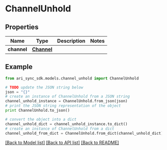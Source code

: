 # ChannelUnhold


## Properties
Name | Type | Description | Notes
------------ | ------------- | ------------- | -------------
**channel** | [**Channel**](Channel.md) |  | 

## Example

```python
from ari_sync_sdk.models.channel_unhold import ChannelUnhold

# TODO update the JSON string below
json = "{}"
# create an instance of ChannelUnhold from a JSON string
channel_unhold_instance = ChannelUnhold.from_json(json)
# print the JSON string representation of the object
print ChannelUnhold.to_json()

# convert the object into a dict
channel_unhold_dict = channel_unhold_instance.to_dict()
# create an instance of ChannelUnhold from a dict
channel_unhold_from_dict = ChannelUnhold.from_dict(channel_unhold_dict)
```
[[Back to Model list]](../README.md#documentation-for-models) [[Back to API list]](../README.md#documentation-for-api-endpoints) [[Back to README]](../README.md)


